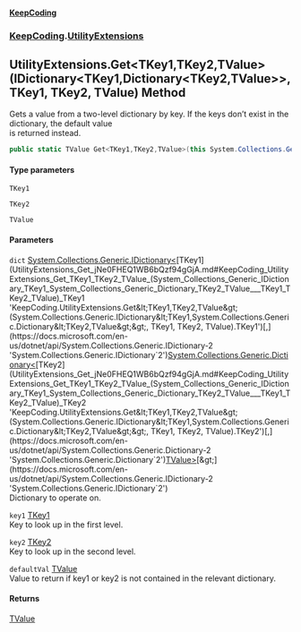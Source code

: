#### [KeepCoding](index.md 'index')
### [KeepCoding](KeepCoding.md 'KeepCoding').[UtilityExtensions](UtilityExtensions.md 'KeepCoding.UtilityExtensions')
## UtilityExtensions.Get&lt;TKey1,TKey2,TValue&gt;(IDictionary&lt;TKey1,Dictionary&lt;TKey2,TValue&gt;&gt;, TKey1, TKey2, TValue) Method
Gets a value from a two-level dictionary by key. If the keys don’t exist in the dictionary, the default value  
is returned instead.
```csharp
public static TValue Get<TKey1,TKey2,TValue>(this System.Collections.Generic.IDictionary<TKey1,System.Collections.Generic.Dictionary<TKey2,TValue>> dict, TKey1 key1, TKey2 key2, TValue defaultVal);
```
#### Type parameters
<a name='KeepCoding_UtilityExtensions_Get_TKey1_TKey2_TValue_(System_Collections_Generic_IDictionary_TKey1_System_Collections_Generic_Dictionary_TKey2_TValue___TKey1_TKey2_TValue)_TKey1'></a>
`TKey1`  
  
<a name='KeepCoding_UtilityExtensions_Get_TKey1_TKey2_TValue_(System_Collections_Generic_IDictionary_TKey1_System_Collections_Generic_Dictionary_TKey2_TValue___TKey1_TKey2_TValue)_TKey2'></a>
`TKey2`  
  
<a name='KeepCoding_UtilityExtensions_Get_TKey1_TKey2_TValue_(System_Collections_Generic_IDictionary_TKey1_System_Collections_Generic_Dictionary_TKey2_TValue___TKey1_TKey2_TValue)_TValue'></a>
`TValue`  
  
#### Parameters
<a name='KeepCoding_UtilityExtensions_Get_TKey1_TKey2_TValue_(System_Collections_Generic_IDictionary_TKey1_System_Collections_Generic_Dictionary_TKey2_TValue___TKey1_TKey2_TValue)_dict'></a>
`dict` [System.Collections.Generic.IDictionary&lt;](https://docs.microsoft.com/en-us/dotnet/api/System.Collections.Generic.IDictionary-2 'System.Collections.Generic.IDictionary`2')[TKey1](UtilityExtensions_Get_jNe0FHEQ1WB6bQzf94gGjA.md#KeepCoding_UtilityExtensions_Get_TKey1_TKey2_TValue_(System_Collections_Generic_IDictionary_TKey1_System_Collections_Generic_Dictionary_TKey2_TValue___TKey1_TKey2_TValue)_TKey1 'KeepCoding.UtilityExtensions.Get&lt;TKey1,TKey2,TValue&gt;(System.Collections.Generic.IDictionary&lt;TKey1,System.Collections.Generic.Dictionary&lt;TKey2,TValue&gt;&gt;, TKey1, TKey2, TValue).TKey1')[,](https://docs.microsoft.com/en-us/dotnet/api/System.Collections.Generic.IDictionary-2 'System.Collections.Generic.IDictionary`2')[System.Collections.Generic.Dictionary&lt;](https://docs.microsoft.com/en-us/dotnet/api/System.Collections.Generic.Dictionary-2 'System.Collections.Generic.Dictionary`2')[TKey2](UtilityExtensions_Get_jNe0FHEQ1WB6bQzf94gGjA.md#KeepCoding_UtilityExtensions_Get_TKey1_TKey2_TValue_(System_Collections_Generic_IDictionary_TKey1_System_Collections_Generic_Dictionary_TKey2_TValue___TKey1_TKey2_TValue)_TKey2 'KeepCoding.UtilityExtensions.Get&lt;TKey1,TKey2,TValue&gt;(System.Collections.Generic.IDictionary&lt;TKey1,System.Collections.Generic.Dictionary&lt;TKey2,TValue&gt;&gt;, TKey1, TKey2, TValue).TKey2')[,](https://docs.microsoft.com/en-us/dotnet/api/System.Collections.Generic.Dictionary-2 'System.Collections.Generic.Dictionary`2')[TValue](UtilityExtensions_Get_jNe0FHEQ1WB6bQzf94gGjA.md#KeepCoding_UtilityExtensions_Get_TKey1_TKey2_TValue_(System_Collections_Generic_IDictionary_TKey1_System_Collections_Generic_Dictionary_TKey2_TValue___TKey1_TKey2_TValue)_TValue 'KeepCoding.UtilityExtensions.Get&lt;TKey1,TKey2,TValue&gt;(System.Collections.Generic.IDictionary&lt;TKey1,System.Collections.Generic.Dictionary&lt;TKey2,TValue&gt;&gt;, TKey1, TKey2, TValue).TValue')[&gt;](https://docs.microsoft.com/en-us/dotnet/api/System.Collections.Generic.Dictionary-2 'System.Collections.Generic.Dictionary`2')[&gt;](https://docs.microsoft.com/en-us/dotnet/api/System.Collections.Generic.IDictionary-2 'System.Collections.Generic.IDictionary`2')  
Dictionary to operate on.
  
<a name='KeepCoding_UtilityExtensions_Get_TKey1_TKey2_TValue_(System_Collections_Generic_IDictionary_TKey1_System_Collections_Generic_Dictionary_TKey2_TValue___TKey1_TKey2_TValue)_key1'></a>
`key1` [TKey1](UtilityExtensions_Get_jNe0FHEQ1WB6bQzf94gGjA.md#KeepCoding_UtilityExtensions_Get_TKey1_TKey2_TValue_(System_Collections_Generic_IDictionary_TKey1_System_Collections_Generic_Dictionary_TKey2_TValue___TKey1_TKey2_TValue)_TKey1 'KeepCoding.UtilityExtensions.Get&lt;TKey1,TKey2,TValue&gt;(System.Collections.Generic.IDictionary&lt;TKey1,System.Collections.Generic.Dictionary&lt;TKey2,TValue&gt;&gt;, TKey1, TKey2, TValue).TKey1')  
Key to look up in the first level.
  
<a name='KeepCoding_UtilityExtensions_Get_TKey1_TKey2_TValue_(System_Collections_Generic_IDictionary_TKey1_System_Collections_Generic_Dictionary_TKey2_TValue___TKey1_TKey2_TValue)_key2'></a>
`key2` [TKey2](UtilityExtensions_Get_jNe0FHEQ1WB6bQzf94gGjA.md#KeepCoding_UtilityExtensions_Get_TKey1_TKey2_TValue_(System_Collections_Generic_IDictionary_TKey1_System_Collections_Generic_Dictionary_TKey2_TValue___TKey1_TKey2_TValue)_TKey2 'KeepCoding.UtilityExtensions.Get&lt;TKey1,TKey2,TValue&gt;(System.Collections.Generic.IDictionary&lt;TKey1,System.Collections.Generic.Dictionary&lt;TKey2,TValue&gt;&gt;, TKey1, TKey2, TValue).TKey2')  
Key to look up in the second level.
  
<a name='KeepCoding_UtilityExtensions_Get_TKey1_TKey2_TValue_(System_Collections_Generic_IDictionary_TKey1_System_Collections_Generic_Dictionary_TKey2_TValue___TKey1_TKey2_TValue)_defaultVal'></a>
`defaultVal` [TValue](UtilityExtensions_Get_jNe0FHEQ1WB6bQzf94gGjA.md#KeepCoding_UtilityExtensions_Get_TKey1_TKey2_TValue_(System_Collections_Generic_IDictionary_TKey1_System_Collections_Generic_Dictionary_TKey2_TValue___TKey1_TKey2_TValue)_TValue 'KeepCoding.UtilityExtensions.Get&lt;TKey1,TKey2,TValue&gt;(System.Collections.Generic.IDictionary&lt;TKey1,System.Collections.Generic.Dictionary&lt;TKey2,TValue&gt;&gt;, TKey1, TKey2, TValue).TValue')  
Value to return if key1 or key2 is not contained in the relevant dictionary.
  
#### Returns
[TValue](UtilityExtensions_Get_jNe0FHEQ1WB6bQzf94gGjA.md#KeepCoding_UtilityExtensions_Get_TKey1_TKey2_TValue_(System_Collections_Generic_IDictionary_TKey1_System_Collections_Generic_Dictionary_TKey2_TValue___TKey1_TKey2_TValue)_TValue 'KeepCoding.UtilityExtensions.Get&lt;TKey1,TKey2,TValue&gt;(System.Collections.Generic.IDictionary&lt;TKey1,System.Collections.Generic.Dictionary&lt;TKey2,TValue&gt;&gt;, TKey1, TKey2, TValue).TValue')  
